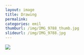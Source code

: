 ```yaml
---
layout: image
title: Drawing
permalink: 
categories: emil
thumburl: /img/IMG_9788_thumb.jpg
slideurl: /img/IMG_9788.jpg 
---
```

![](/img/IMG_9788.jpg)
